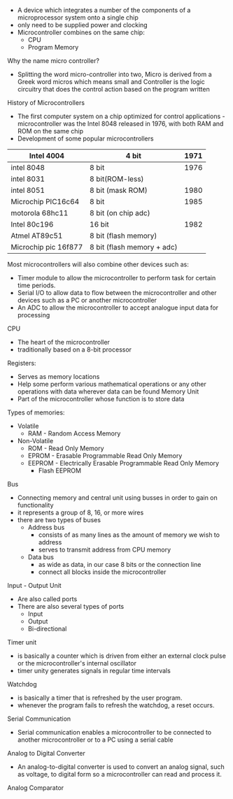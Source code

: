 - A device which integrates a number of the components of a microprocessor system onto a single chip
- only need to be supplied power and clocking
- Microcontroller combines on the same chip:
	- CPU
	- Program Memory

Why the name micro controller?
- Splitting the word micro-controller into two, Micro is derived from a Greek word micros which means small and Controller is the logic circuitry that does the control action based on the program written

History of Microcontrollers
- The first computer system on a chip optimized for control applications - microcontroller was the Intel 8048 released in 1976, with both RAM and ROM on the same chip
- Development of some popular microcontrollers

| Intel 4004           | 4 bit                      | 1971 |
| -------------------- | -------------------------- | ---- |
| intel 8048           | 8 bit                      | 1976 |
| intel 8031           | 8 bit(ROM-less)            |      |
| intel 8051           | 8 bit (mask ROM)           | 1980 |
| Microchip PIC16c64   | 8 bit                      | 1985 |
| motorola 68hc11      | 8 bit (on chip adc)        |      |
| Intel 80c196         | 16 bit                     | 1982 |
| Atmel AT89c51        | 8 bit (flash memory)       |      |
| Microchip pic 16f877 | 8 bit (flash memory + adc) |      |

Most microcontrollers will also combine other devices such as:
- Timer module to allow the microcontroller to perform task for certain time periods.
- Serial I/O to allow data to flow between the microcontroller and other devices such as a PC or another microcontroller
- An ADC to allow the microcontroller to accept analogue input data for processing


CPU
- The heart of the microcontroller
- traditionally based on a 8-bit processor


Registers:
- Serves as memory locations
- Help some perform various mathematical operations or any other operations with data wherever data can be found
Memory Unit
- Part of the microcontroller whose function is to store data

Types of memories:
- Volatile
	- RAM - Random Access Memory
- Non-Volatile
	- ROM - Read Only Memory
	- EPROM - Erasable Programmable Read Only Memory
	- EEPROM - Electrically Erasable Programmable Read Only Memory
		- Flash EEPROM

Bus
- Connecting memory and central unit using busses in order to gain on functionality
- it represents a group of 8, 16, or more wires
- there are two types of buses
	- Address bus
		- consists of as many lines as the amount of memory we wish to address
		- serves to transmit address from CPU memory
	- Data bus
		- as wide as data, in our case 8 bits or the connection line
		- connect all blocks inside the microcontroller


Input - Output Unit
- Are also called ports
- There are also several types of ports
	- Input
	- Output
	- Bi-directional

Timer unit
- is basically a counter which is driven from either an external clock pulse or the microcontroller's internal oscillator
- timer unity generates signals in regular time intervals

Watchdog
- is basically a timer that is refreshed by the user program. 
- whenever the program fails to refresh the watchdog, a reset occurs. 

Serial Communication
- Serial communication enables a microcontroller to be connected to another microcontroller or to a PC using a serial cable

Analog to Digital Converter
- An analog-to-digital converter is used to convert an analog signal, such as voltage, to digital form so a microcontroller can read and process it. 

Analog Comparator

